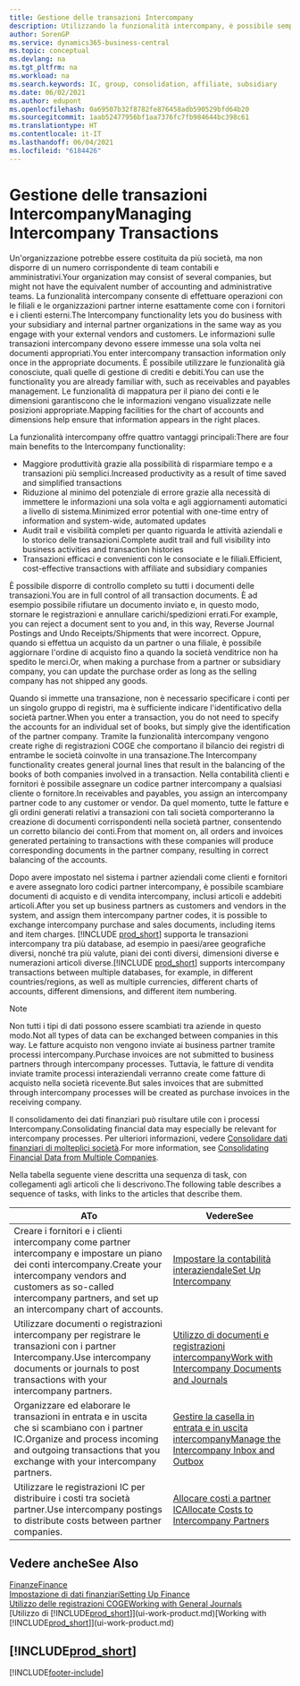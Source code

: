 ```yaml
---
title: Gestione delle transazioni Intercompany
description: Utilizzando la funzionalità intercompany, è possibile semplificare i processi aziendali e le transazioni tra società all'interno della stessa organizzazione.
author: SorenGP
ms.service: dynamics365-business-central
ms.topic: conceptual
ms.devlang: na
ms.tgt_pltfrm: na
ms.workload: na
ms.search.keywords: IC, group, consolidation, affiliate, subsidiary
ms.date: 06/02/2021
ms.author: edupont
ms.openlocfilehash: 0a69507b32f8782fe876458adb590529bfd64b20
ms.sourcegitcommit: 1aab52477956bf1aa7376fc7fb984644bc398c61
ms.translationtype: HT
ms.contentlocale: it-IT
ms.lasthandoff: 06/04/2021
ms.locfileid: "6184426"
---
```

# <a name="managing-intercompany-transactions"></a><span data-ttu-id="63327-103">Gestione delle transazioni Intercompany</span><span class="sxs-lookup"><span data-stu-id="63327-103">Managing Intercompany Transactions</span></span>

<span data-ttu-id="63327-104">Un'organizzazione potrebbe essere costituita da più società, ma non disporre di un numero corrispondente di team contabili e amministrativi.</span><span class="sxs-lookup"><span data-stu-id="63327-104">Your organization may consist of several companies, but might not have the equivalent number of accounting and administrative teams.</span></span> <span data-ttu-id="63327-105">La funzionalità intercompany consente di effettuare operazioni con le filiali e le organizzazioni partner interne esattamente come con i fornitori e i clienti esterni.</span><span class="sxs-lookup"><span data-stu-id="63327-105">The Intercompany functionality lets you do business with your subsidiary and internal partner organizations in the same way as you engage with your external vendors and customers.</span></span> <span data-ttu-id="63327-106">Le informazioni sulle transazioni intercompany devono essere immesse una sola volta nei documenti appropriati.</span><span class="sxs-lookup"><span data-stu-id="63327-106">You enter intercompany transaction information only once in the appropriate documents.</span></span> <span data-ttu-id="63327-107">È possibile utilizzare le funzionalità già conosciute, quali quelle di gestione di crediti e debiti.</span><span class="sxs-lookup"><span data-stu-id="63327-107">You can use the functionality you are already familiar with, such as receivables and payables management.</span></span> <span data-ttu-id="63327-108">Le funzionalità di mappatura per il piano dei conti e le dimensioni garantiscono che le informazioni vengano visualizzate nelle posizioni appropriate.</span><span class="sxs-lookup"><span data-stu-id="63327-108">Mapping facilities for the chart of accounts and dimensions help ensure that information appears in the right places.</span></span>  

<span data-ttu-id="63327-109">La funzionalità intercompany offre quattro vantaggi principali:</span><span class="sxs-lookup"><span data-stu-id="63327-109">There are four main benefits to the Intercompany functionality:</span></span>  

- <span data-ttu-id="63327-110">Maggiore produttività grazie alla possibilità di risparmiare tempo e a transazioni più semplici.</span><span class="sxs-lookup"><span data-stu-id="63327-110">Increased productivity as a result of time saved and simplified transactions</span></span>  
- <span data-ttu-id="63327-111">Riduzione al minimo del potenziale di errore grazie alla necessità di immettere le informazioni una sola volta e agli aggiornamenti automatici a livello di sistema.</span><span class="sxs-lookup"><span data-stu-id="63327-111">Minimized error potential with one-time entry of information and system-wide, automated updates</span></span>  
- <span data-ttu-id="63327-112">Audit trail e visibilità completi per quanto riguarda le attività aziendali e lo storico delle transazioni.</span><span class="sxs-lookup"><span data-stu-id="63327-112">Complete audit trail and full visibility into business activities and transaction histories</span></span>  
- <span data-ttu-id="63327-113">Transazioni efficaci e convenienti con le consociate e le filiali.</span><span class="sxs-lookup"><span data-stu-id="63327-113">Efficient, cost-effective transactions with affiliate and subsidiary companies</span></span>  

<span data-ttu-id="63327-114">È possibile disporre di controllo completo su tutti i documenti delle transazioni.</span><span class="sxs-lookup"><span data-stu-id="63327-114">You are in full control of all transaction documents.</span></span> <span data-ttu-id="63327-115">È ad esempio possibile rifiutare un documento inviato e, in questo modo, stornare le registrazioni e annullare carichi/spedizioni errati.</span><span class="sxs-lookup"><span data-stu-id="63327-115">For example, you can reject a document sent to you and, in this way, Reverse Journal Postings and Undo Receipts/Shipments that were incorrect.</span></span> <span data-ttu-id="63327-116">Oppure, quando si effettua un acquisto da un partner o una filiale, è possibile aggiornare l'ordine di acquisto fino a quando la società venditrice non ha spedito le merci.</span><span class="sxs-lookup"><span data-stu-id="63327-116">Or, when making a purchase from a partner or subsidiary company, you can update the purchase order as long as the selling company has not shipped any goods.</span></span>  

<span data-ttu-id="63327-117">Quando si immette una transazione, non è necessario specificare i conti per un singolo gruppo di registri, ma è sufficiente indicare l'identificativo della società partner.</span><span class="sxs-lookup"><span data-stu-id="63327-117">When you enter a transaction, you do not need to specify the accounts for an individual set of books, but simply give the identification of the partner company.</span></span> <span data-ttu-id="63327-118">Tramite la funzionalità intercompany vengono create righe di registrazioni COGE che comportano il bilancio dei registri di entrambe le società coinvolte in una transazione.</span><span class="sxs-lookup"><span data-stu-id="63327-118">The Intercompany functionality creates general journal lines that result in the balancing of the books of both companies involved in a transaction.</span></span> <span data-ttu-id="63327-119">Nella contabilità clienti e fornitori è possibile assegnare un codice partner intercompany a qualsiasi cliente o fornitore.</span><span class="sxs-lookup"><span data-stu-id="63327-119">In receivables and payables, you assign an intercompany partner code to any customer or vendor.</span></span> <span data-ttu-id="63327-120">Da quel momento, tutte le fatture e gli ordini generati relativi a transazioni con tali società comporteranno la creazione di documenti corrispondenti nella società partner, consentendo un corretto bilancio dei conti.</span><span class="sxs-lookup"><span data-stu-id="63327-120">From that moment on, all orders and invoices generated pertaining to transactions with these companies will produce corresponding documents in the partner company, resulting in correct balancing of the accounts.</span></span>  

<span data-ttu-id="63327-121">Dopo avere impostato nel sistema i partner aziendali come clienti e fornitori e avere assegnato loro codici partner intercompany, è possibile scambiare documenti di acquisto e di vendita intercompany, inclusi articoli e addebiti articoli.</span><span class="sxs-lookup"><span data-stu-id="63327-121">After you set up business partners as customers and vendors in the system, and assign them intercompany partner codes, it is possible to exchange intercompany purchase and sales documents, including items and item charges.</span></span> <span data-ttu-id="63327-122">[!INCLUDE [prod_short](includes/prod_short.md)] supporta le transazioni intercompany tra più database, ad esempio in paesi/aree geografiche diversi, nonché tra più valute, piani dei conti diversi, dimensioni diverse e numerazioni articoli diverse.</span><span class="sxs-lookup"><span data-stu-id="63327-122">[!INCLUDE [prod_short](includes/prod_short.md)] supports intercompany transactions between multiple databases, for example, in different countries/regions, as well as multiple currencies, different charts of accounts, different dimensions, and different item numbering.</span></span>  

> [!NOTE]
> <span data-ttu-id="63327-123">Non tutti i tipi di dati possono essere scambiati tra aziende in questo modo.</span><span class="sxs-lookup"><span data-stu-id="63327-123">Not all types of data can be exchanged between companies in this way.</span></span> <span data-ttu-id="63327-124">Le fatture acquisto non vengono inviate ai business partner tramite processi intercompany.</span><span class="sxs-lookup"><span data-stu-id="63327-124">Purchase invoices are not submitted to business partners through intercompany processes.</span></span> <span data-ttu-id="63327-125">Tuttavia, le fatture di vendita inviate tramite processi interaziendali verranno create come fatture di acquisto nella società ricevente.</span><span class="sxs-lookup"><span data-stu-id="63327-125">But sales invoices that are submitted through intercompany processes will be created as purchase invoices in the receiving company.</span></span>

<span data-ttu-id="63327-126">Il consolidamento dei dati finanziari può risultare utile con i processi Intercompany.</span><span class="sxs-lookup"><span data-stu-id="63327-126">Consolidating financial data may especially be relevant for intercompany processes.</span></span> <span data-ttu-id="63327-127">Per ulteriori informazioni, vedere [Consolidare dati finanziari di molteplici società](finance-consolidated-company-reporting.md).</span><span class="sxs-lookup"><span data-stu-id="63327-127">For more information, see [Consolidating Financial Data from Multiple Companies](finance-consolidated-company-reporting.md).</span></span>

<span data-ttu-id="63327-128">Nella tabella seguente viene descritta una sequenza di task, con collegamenti agli articoli che li descrivono.</span><span class="sxs-lookup"><span data-stu-id="63327-128">The following table describes a sequence of tasks, with links to the articles that describe them.</span></span>

|<span data-ttu-id="63327-129">A</span><span class="sxs-lookup"><span data-stu-id="63327-129">To</span></span> |<span data-ttu-id="63327-130">Vedere</span><span class="sxs-lookup"><span data-stu-id="63327-130">See</span></span>|
|---|---|
|<span data-ttu-id="63327-131">Creare i fornitori e i clienti intercompany come partner intercompany e impostare un piano dei conti intercompany.</span><span class="sxs-lookup"><span data-stu-id="63327-131">Create your intercompany vendors and customers as so-called intercompany partners, and set up an intercompany chart of accounts.</span></span>|[<span data-ttu-id="63327-132">Impostare la contabilità interaziendale</span><span class="sxs-lookup"><span data-stu-id="63327-132">Set Up Intercompany</span></span>](intercompany-how-setup.md)|
|<span data-ttu-id="63327-133">Utilizzare documenti o registrazioni intercompany per registrare le transazioni con i partner Intercompany.</span><span class="sxs-lookup"><span data-stu-id="63327-133">Use intercompany documents or journals to post transactions with your intercompany partners.</span></span>|[<span data-ttu-id="63327-134">Utilizzo di documenti e registrazioni intercompany</span><span class="sxs-lookup"><span data-stu-id="63327-134">Work with Intercompany Documents and Journals</span></span>](intercompany-how-work-documents-journals.md)|
|<span data-ttu-id="63327-135">Organizzare ed elaborare le transazioni in entrata e in uscita che si scambiano con i partner IC.</span><span class="sxs-lookup"><span data-stu-id="63327-135">Organize and process incoming and outgoing transactions that you exchange with your intercompany partners.</span></span>|[<span data-ttu-id="63327-136">Gestire la casella in entrata e in uscita intercompany</span><span class="sxs-lookup"><span data-stu-id="63327-136">Manage the Intercompany Inbox and Outbox</span></span>](intercompany-how-manage-intercompany-inbox.md)|
|<span data-ttu-id="63327-137">Utilizzare le registrazioni IC per distribuire i costi tra società partner.</span><span class="sxs-lookup"><span data-stu-id="63327-137">Use intercompany postings to distribute costs between partner companies.</span></span>|[<span data-ttu-id="63327-138">Allocare costi a partner IC</span><span class="sxs-lookup"><span data-stu-id="63327-138">Allocate Costs to Intercompany Partners</span></span>](intercompany-allocate-costs.md)|

## <a name="see-also"></a><span data-ttu-id="63327-139">Vedere anche</span><span class="sxs-lookup"><span data-stu-id="63327-139">See Also</span></span>

[<span data-ttu-id="63327-140">Finanze</span><span class="sxs-lookup"><span data-stu-id="63327-140">Finance</span></span>](finance.md)  
[<span data-ttu-id="63327-141">Impostazione di dati finanziari</span><span class="sxs-lookup"><span data-stu-id="63327-141">Setting Up Finance</span></span>](finance-setup-finance.md)  
[<span data-ttu-id="63327-142">Utilizzo delle registrazioni COGE</span><span class="sxs-lookup"><span data-stu-id="63327-142">Working with General Journals</span></span>](ui-work-general-journals.md)  
<span data-ttu-id="63327-143">[Utilizzo di [!INCLUDE[prod_short](includes/prod_short.md)]](ui-work-product.md)</span><span class="sxs-lookup"><span data-stu-id="63327-143">[Working with [!INCLUDE[prod_short](includes/prod_short.md)]](ui-work-product.md)</span></span>

## [!INCLUDE[prod_short](includes/free_trial_md.md)]  


[!INCLUDE[footer-include](includes/footer-banner.md)]